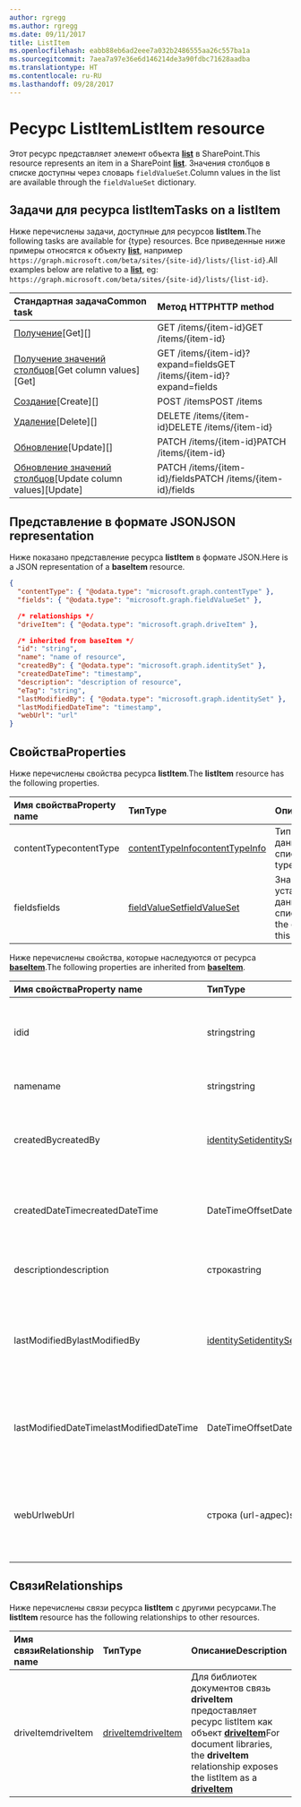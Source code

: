 ```yaml
---
author: rgregg
ms.author: rgregg
ms.date: 09/11/2017
title: ListItem
ms.openlocfilehash: eabb88eb6ad2eee7a032b2486555aa26c557ba1a
ms.sourcegitcommit: 7aea7a97e36e6d146214de3a90fdbc71628aadba
ms.translationtype: HT
ms.contentlocale: ru-RU
ms.lasthandoff: 09/28/2017
---
```

# <a name="listitem-resource"></a><span data-ttu-id="12e99-102">Ресурс ListItem</span><span class="sxs-lookup"><span data-stu-id="12e99-102">ListItem resource</span></span>

<span data-ttu-id="12e99-103">Этот ресурс представляет элемент объекта **[list][]** в SharePoint.</span><span class="sxs-lookup"><span data-stu-id="12e99-103">This resource represents an item in a SharePoint **[list][]**.</span></span>
<span data-ttu-id="12e99-104">Значения столбцов в списке доступны через словарь `fieldValueSet`.</span><span class="sxs-lookup"><span data-stu-id="12e99-104">Column values in the list are available through the `fieldValueSet` dictionary.</span></span>

## <a name="tasks-on-a-listitem"></a><span data-ttu-id="12e99-105">Задачи для ресурса listItem</span><span class="sxs-lookup"><span data-stu-id="12e99-105">Tasks on a listItem</span></span>

<span data-ttu-id="12e99-106">Ниже перечислены задачи, доступные для ресурсов **listItem**.</span><span class="sxs-lookup"><span data-stu-id="12e99-106">The following tasks are available for {type} resources.</span></span>
<span data-ttu-id="12e99-107">Все приведенные ниже примеры относятся к объекту **[list][]**, например `https://graph.microsoft.com/beta/sites/{site-id}/lists/{list-id}`.</span><span class="sxs-lookup"><span data-stu-id="12e99-107">All examples below are relative to a **[list][]**, eg: `https://graph.microsoft.com/beta/sites/{site-id}/lists/{list-id}`.</span></span>

| <span data-ttu-id="12e99-108">Стандартная задача</span><span class="sxs-lookup"><span data-stu-id="12e99-108">Common task</span></span>                    | <span data-ttu-id="12e99-109">Метод HTTP</span><span class="sxs-lookup"><span data-stu-id="12e99-109">HTTP method</span></span>
|:-------------------------------|:------------------------
| <span data-ttu-id="12e99-110">[Получение][]</span><span class="sxs-lookup"><span data-stu-id="12e99-110">[Get][]</span></span>                        | <span data-ttu-id="12e99-111">GET /items/{item-id}</span><span class="sxs-lookup"><span data-stu-id="12e99-111">GET /items/{item-id}</span></span>
| <span data-ttu-id="12e99-112">[Получение значений столбцов][Получение]</span><span class="sxs-lookup"><span data-stu-id="12e99-112">[Get column values][Get]</span></span>       | <span data-ttu-id="12e99-113">GET /items/{item-id}?expand=fields</span><span class="sxs-lookup"><span data-stu-id="12e99-113">GET /items/{item-id}?expand=fields</span></span>
| <span data-ttu-id="12e99-114">[Создание][]</span><span class="sxs-lookup"><span data-stu-id="12e99-114">[Create][]</span></span>                     | <span data-ttu-id="12e99-115">POST /items</span><span class="sxs-lookup"><span data-stu-id="12e99-115">POST /items</span></span>
| <span data-ttu-id="12e99-116">[Удаление][]</span><span class="sxs-lookup"><span data-stu-id="12e99-116">[Delete][]</span></span>                     | <span data-ttu-id="12e99-117">DELETE /items/{item-id}</span><span class="sxs-lookup"><span data-stu-id="12e99-117">DELETE /items/{item-id}</span></span>
| <span data-ttu-id="12e99-118">[Обновление][]</span><span class="sxs-lookup"><span data-stu-id="12e99-118">[Update][]</span></span>                     | <span data-ttu-id="12e99-119">PATCH /items/{item-id}</span><span class="sxs-lookup"><span data-stu-id="12e99-119">PATCH /items/{item-id}</span></span>
| <span data-ttu-id="12e99-120">[Обновление значений столбцов][Обновление]</span><span class="sxs-lookup"><span data-stu-id="12e99-120">[Update column values][Update]</span></span> | <span data-ttu-id="12e99-121">PATCH /items/{item-id}/fields</span><span class="sxs-lookup"><span data-stu-id="12e99-121">PATCH /items/{item-id}/fields</span></span>

[Получение]: ../api/listItem_get.md
[Создание]: ../api/listItem_create.md
[Удаление]: ../api/listItem_delete.md
[Обновление]: ../api/listItem_update.md

## <a name="json-representation"></a><span data-ttu-id="12e99-126">Представление в формате JSON</span><span class="sxs-lookup"><span data-stu-id="12e99-126">JSON representation</span></span>

<span data-ttu-id="12e99-127">Ниже показано представление ресурса **listItem** в формате JSON.</span><span class="sxs-lookup"><span data-stu-id="12e99-127">Here is a JSON representation of a **baseItem** resource.</span></span>

<!-- { "blockType": "resource", 
       "@odata.type": "microsoft.graph.listItem",
       "keyProperty": "id" } -->

```json
{
  "contentType": { "@odata.type": "microsoft.graph.contentType" },
  "fields": { "@odata.type": "microsoft.graph.fieldValueSet" },

  /* relationships */
  "driveItem": { "@odata.type": "microsoft.graph.driveItem" },

  /* inherited from baseItem */
  "id": "string",
  "name": "name of resource",
  "createdBy": { "@odata.type": "microsoft.graph.identitySet" },
  "createdDateTime": "timestamp",
  "description": "description of resource",
  "eTag": "string",
  "lastModifiedBy": { "@odata.type": "microsoft.graph.identitySet" },
  "lastModifiedDateTime": "timestamp",
  "webUrl": "url"
}
```

## <a name="properties"></a><span data-ttu-id="12e99-128">Свойства</span><span class="sxs-lookup"><span data-stu-id="12e99-128">Properties</span></span>

<span data-ttu-id="12e99-129">Ниже перечислены свойства ресурса **listItem**.</span><span class="sxs-lookup"><span data-stu-id="12e99-129">The **listItem** resource has the following properties.</span></span>

| <span data-ttu-id="12e99-130">Имя свойства</span><span class="sxs-lookup"><span data-stu-id="12e99-130">Property name</span></span> | <span data-ttu-id="12e99-131">Тип</span><span class="sxs-lookup"><span data-stu-id="12e99-131">Type</span></span>                | <span data-ttu-id="12e99-132">Описание</span><span class="sxs-lookup"><span data-stu-id="12e99-132">Description</span></span>
|:--------------|:--------------------|:-------------------------------
| <span data-ttu-id="12e99-133">contentType</span><span class="sxs-lookup"><span data-stu-id="12e99-133">contentType</span></span>   | <span data-ttu-id="12e99-134">[contentTypeInfo][]</span><span class="sxs-lookup"><span data-stu-id="12e99-134">[contentTypeInfo][]</span></span> | <span data-ttu-id="12e99-135">Тип контента для данного элемента списка.</span><span class="sxs-lookup"><span data-stu-id="12e99-135">The content type of this list item</span></span>
| <span data-ttu-id="12e99-136">fields</span><span class="sxs-lookup"><span data-stu-id="12e99-136">fields</span></span>        | <span data-ttu-id="12e99-137">[fieldValueSet][]</span><span class="sxs-lookup"><span data-stu-id="12e99-137">[fieldValueSet][]</span></span>   | <span data-ttu-id="12e99-138">Значения столбцов, установленные для данного элемента списка.</span><span class="sxs-lookup"><span data-stu-id="12e99-138">The values of the columns set on this list item.</span></span>

<span data-ttu-id="12e99-139">Ниже перечислены свойства, которые наследуются от ресурса **[baseItem][]**.</span><span class="sxs-lookup"><span data-stu-id="12e99-139">The following properties are inherited from **[baseItem][]**.</span></span>

| <span data-ttu-id="12e99-140">Имя свойства</span><span class="sxs-lookup"><span data-stu-id="12e99-140">Property name</span></span>        | <span data-ttu-id="12e99-141">Тип</span><span class="sxs-lookup"><span data-stu-id="12e99-141">Type</span></span>             | <span data-ttu-id="12e99-142">Описание</span><span class="sxs-lookup"><span data-stu-id="12e99-142">Description</span></span>
|:---------------------|:-----------------|:-----------------------------------
| <span data-ttu-id="12e99-143">id</span><span class="sxs-lookup"><span data-stu-id="12e99-143">id</span></span>                   | <span data-ttu-id="12e99-144">string</span><span class="sxs-lookup"><span data-stu-id="12e99-144">string</span></span>           | <span data-ttu-id="12e99-p103">Уникальный идентификатор элемента. Только для чтения.</span><span class="sxs-lookup"><span data-stu-id="12e99-p103">The unique identifier of the item. Read-only.</span></span>
| <span data-ttu-id="12e99-147">name</span><span class="sxs-lookup"><span data-stu-id="12e99-147">name</span></span>                 | <span data-ttu-id="12e99-148">string</span><span class="sxs-lookup"><span data-stu-id="12e99-148">string</span></span>           | <span data-ttu-id="12e99-149">Имя или название элемента.</span><span class="sxs-lookup"><span data-stu-id="12e99-149">The name / title of the item.</span></span>
| <span data-ttu-id="12e99-150">createdBy</span><span class="sxs-lookup"><span data-stu-id="12e99-150">createdBy</span></span>            | <span data-ttu-id="12e99-151">[identitySet][]</span><span class="sxs-lookup"><span data-stu-id="12e99-151">[identitySet][]</span></span>  | <span data-ttu-id="12e99-152">Удостоверение создателя данного элемента.</span><span class="sxs-lookup"><span data-stu-id="12e99-152">Identity of the creator of this item.</span></span> <span data-ttu-id="12e99-153">Только для чтения.</span><span class="sxs-lookup"><span data-stu-id="12e99-153">Read-only.</span></span>
| <span data-ttu-id="12e99-154">createdDateTime</span><span class="sxs-lookup"><span data-stu-id="12e99-154">createdDateTime</span></span>      | <span data-ttu-id="12e99-155">DateTimeOffset</span><span class="sxs-lookup"><span data-stu-id="12e99-155">DateTimeOffset</span></span>   | <span data-ttu-id="12e99-p105">Дата и время создания элемента. Только для чтения.</span><span class="sxs-lookup"><span data-stu-id="12e99-p105">The date and time the item was created. Read-only.</span></span>
| <span data-ttu-id="12e99-158">description</span><span class="sxs-lookup"><span data-stu-id="12e99-158">description</span></span>          | <span data-ttu-id="12e99-159">строка</span><span class="sxs-lookup"><span data-stu-id="12e99-159">string</span></span>           | <span data-ttu-id="12e99-160">Текст с описанием элемента.</span><span class="sxs-lookup"><span data-stu-id="12e99-160">The descriptive text for the site.</span></span>
| <span data-ttu-id="12e99-161">lastModifiedBy</span><span class="sxs-lookup"><span data-stu-id="12e99-161">lastModifiedBy</span></span>       | <span data-ttu-id="12e99-162">[identitySet][]</span><span class="sxs-lookup"><span data-stu-id="12e99-162">[identitySet][]</span></span>  | <span data-ttu-id="12e99-163">Удостоверение пользователя, который последним изменил данный элемент.</span><span class="sxs-lookup"><span data-stu-id="12e99-163">Identity of the last modifier of this item.</span></span> <span data-ttu-id="12e99-164">Только для чтения.</span><span class="sxs-lookup"><span data-stu-id="12e99-164">Read-only.</span></span>
| <span data-ttu-id="12e99-165">lastModifiedDateTime</span><span class="sxs-lookup"><span data-stu-id="12e99-165">lastModifiedDateTime</span></span> | <span data-ttu-id="12e99-166">DateTimeOffset</span><span class="sxs-lookup"><span data-stu-id="12e99-166">DateTimeOffset</span></span>   | <span data-ttu-id="12e99-p107">Дата и время последнего изменения элемента. Только для чтения.</span><span class="sxs-lookup"><span data-stu-id="12e99-p107">The date and time the item was last modified. Read-only.</span></span>
| <span data-ttu-id="12e99-169">webUrl</span><span class="sxs-lookup"><span data-stu-id="12e99-169">webUrl</span></span>               | <span data-ttu-id="12e99-170">строка (url-адрес)</span><span class="sxs-lookup"><span data-stu-id="12e99-170">string (url)</span></span>     | <span data-ttu-id="12e99-p108">URL-адрес для отображения элемента в браузере. Только для чтения.</span><span class="sxs-lookup"><span data-stu-id="12e99-p108">URL that displays the item in the browser. Read-only.</span></span>

## <a name="relationships"></a><span data-ttu-id="12e99-173">Связи</span><span class="sxs-lookup"><span data-stu-id="12e99-173">Relationships</span></span>

 <span data-ttu-id="12e99-174">Ниже перечислены связи ресурса **listItem** с другими ресурсами.</span><span class="sxs-lookup"><span data-stu-id="12e99-174">The **listItem** resource has the following relationships to other resources.</span></span>

| <span data-ttu-id="12e99-175">Имя связи</span><span class="sxs-lookup"><span data-stu-id="12e99-175">Relationship name</span></span> | <span data-ttu-id="12e99-176">Тип</span><span class="sxs-lookup"><span data-stu-id="12e99-176">Type</span></span>                        | <span data-ttu-id="12e99-177">Описание</span><span class="sxs-lookup"><span data-stu-id="12e99-177">Description</span></span>
|:------------------|:----------------------------|:-------------------------------
| <span data-ttu-id="12e99-178">driveItem</span><span class="sxs-lookup"><span data-stu-id="12e99-178">driveItem</span></span>         | <span data-ttu-id="12e99-179">[driveItem][]</span><span class="sxs-lookup"><span data-stu-id="12e99-179">[driveItem][]</span></span>               | <span data-ttu-id="12e99-180">Для библиотек документов связь **driveItem** предоставляет ресурс listItem как объект **[driveItem][]**</span><span class="sxs-lookup"><span data-stu-id="12e99-180">For document libraries, the **driveItem** relationship exposes the listItem as a **[driveItem][]**</span></span>

[baseItem]: baseItem.md
[contentTypeInfo]: contentTypeInfo.md
[driveItem]: driveItem.md
[fieldValueSet]: fieldValueSet.md
[identitySet]: identitySet.md
[list]: list.md

<!-- {
  "type": "#page.annotation",
  "description": "",
  "keywords": "",
  "section": "documentation",
  "tocPath": "Resources/ListItem",
  "tocBookmarks": {
    "ListItem": "#"
  }
} -->
